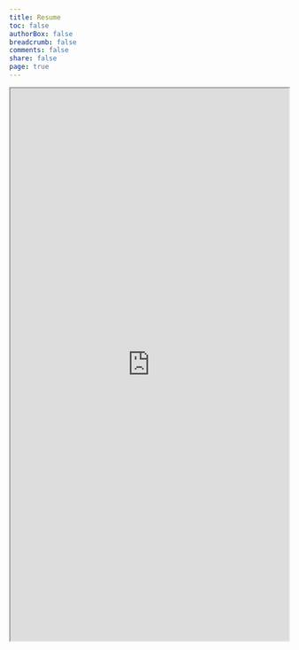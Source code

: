 ```yaml
---
title: Resume
toc: false
authorBox: false
breadcrumb: false
comments: false
share: false
page: true
---
```


<iframe src="https://github.com/s-lasch/personal-site/blob/master/images/Resume.pdf" height="1000px" width="100%"></iframe>
